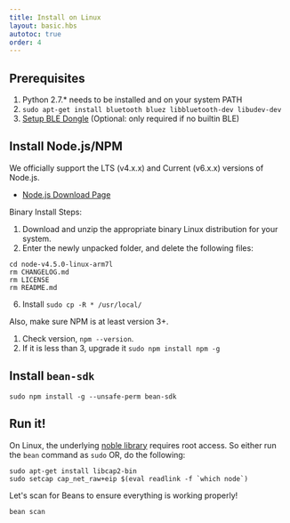 ```yaml
---
title: Install on Linux
layout: basic.hbs
autotoc: true
order: 4
---
```


## Prerequisites

1. Python 2.7.* needs to be installed and on your system PATH
2. `sudo apt-get install bluetooth bluez libbluetooth-dev libudev-dev`
3. [Setup BLE Dongle](/node-sdk/ble-dongle-setup/) (Optional: only required if no builtin BLE)

## Install Node.js/NPM

We officially support the LTS (v4.x.x) and Current (v6.x.x) versions of Node.js.

* [Node.js Download Page](https://nodejs.org/en/download/)

Binary Install Steps:

1. Download and unzip the appropriate binary Linux distribution for your system.
5. Enter the newly unpacked folder, and delete the following files:

```
cd node-v4.5.0-linux-arm7l
rm CHANGELOG.md
rm LICENSE
rm README.md
```

6. Install `sudo cp -R * /usr/local/`

Also, make sure NPM is at least version 3+.

1. Check version, `npm --version`.
2. If it is less than 3, upgrade it `sudo npm install npm -g`

## Install `bean-sdk`

```
sudo npm install -g --unsafe-perm bean-sdk
```

## Run it!

On Linux, the underlying [noble library](https://github.com/sandeepmistry/noble) requires root access. So either run the `bean` command as `sudo` OR, do the following:

```
sudo apt-get install libcap2-bin
sudo setcap cap_net_raw+eip $(eval readlink -f `which node`)
```

Let's scan for Beans to ensure everything is working properly!

```
bean scan
```

